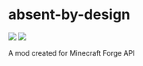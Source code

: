 # absent-by-design
 [![](http://cf.way2muchnoise.eu/305840.svg)](https://minecraft.curseforge.com/projects/absent-by-design) [![](http://cf.way2muchnoise.eu/versions/305840.svg)](https://minecraft.curseforge.com/projects/absent-by-design)




A mod created for Minecraft Forge API
